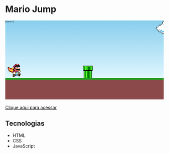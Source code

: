 # Mario Jump

![preview](./images/marioReadMe.png)

[Clique aqui para acessar](https://gabriel-erk.github.io/jogo-mario/)

## Tecnologias

- HTML
- CSS
- JavaScript

